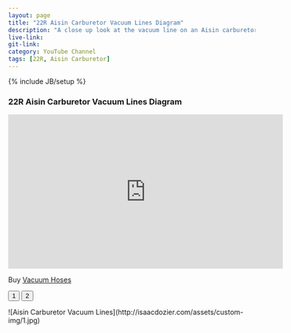 ```yaml
---
layout: page
title: "22R Aisin Carburetor Vacuum Lines Diagram"
description: "A close up look at the vacuum line on an Aisin carburetor from a 22R engine."
live-link: 
git-link: 
category: YouTube Channel
tags: [22R, Aisin Carburetor]
---
```

{% include JB/setup %}

### 22R Aisin Carburetor Vacuum Lines Diagram

<iframe width="560" height="315" src="https://www.youtube.com/embed/9omRz4x0oHI" frameborder="0" allow="accelerometer; autoplay; encrypted-media; gyroscope; picture-in-picture" allowfullscreen></iframe>



Buy [Vacuum Hoses](https://www.lceperformance.com/22RE-Silicone-Vacuum-Hose-Kit-Black-p/1072442.htm)

<button onclick="loadContent(this.innerHTML)">1</button>
<button onclick="loadContent(this.innerHTML)">2</button>
<div id="content">
	![Aisin Carburetor Vacuum Lines](http://isaacdozier.com/assets/custom-img/1.jpg)
</div>
<script src="http://isaacdozier.com/assets/custom-js/22r.js"></script>